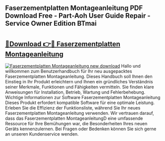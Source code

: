 ## Faserzementplatten Montageanleitung PDF Download Free - Part-Aoh User Guide Repair - Service Owner Edition BTmai

# <h2><a href="http://df6zuh.blite.top/?on=Faserzementplatten+Montageanleitung">🔗Download 👉🔴 Faserzementplatten Montageanleitung</a></h2>

[![Faserzementplatten Montageanleitung new download](https://i.imgur.com/lujVjoI.png)](http://df6zuh.blite.top/?on=Faserzementplatten+Montageanleitung)
Hallo und willkommen zum Benutzerhandbuch für Ihr neu ausgepacktes Faserzementplatten Montageanleitung. Dieses Handbuch soll Ihnen den Einstieg in Ihr Produkt erleichtern und Ihnen ein gründliches Verständnis seiner Merkmale, Funktionen und Fähigkeiten vermitteln. Sie finden klare Anweisungen für Installation, Betrieb, Wartung und Fehlerbehebung. Wichtige Informationen zur Software Faserzementplatten Montageanleitung Dieses Produkt erfordert kompatible Software für eine optimale Leistung. Erleben Sie die Effizienz der Funktionsliste, während Sie Ihr neues Faserzementplatten Montageanleitung verwenden. Wir vertrauen darauf, dass das Faserzementplatten MontageanleitungD eine umfassende Ressource für Ihre Bemühungen war, die Besonderheiten Ihres neuen Geräts kennenzulernen. Bei Fragen oder Bedenken können Sie sich gerne an unseren Kundenservice wenden.
